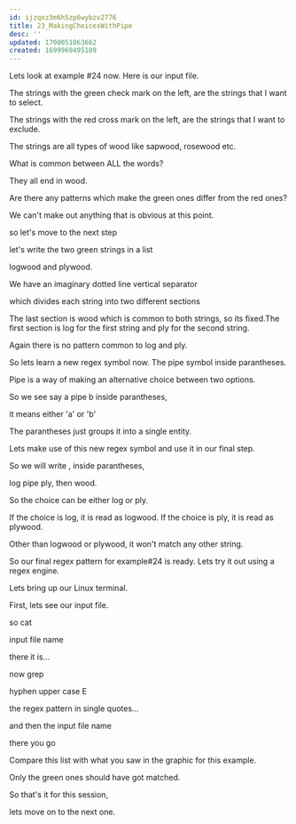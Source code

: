 ```yaml
---
id: ijzqxz3m6h5zp6wybzv2776
title: 23_MakingChoicesWithPipe
desc: ''
updated: 1700051063662
created: 1699969495109
---
```

Lets look at example #24 now. Here is our input file.

The strings with the green check mark on the left, are the strings that I want to select.

The strings with the red cross mark on the left, are the strings that I want to exclude.

The strings are all types of wood like sapwood, rosewood etc.

What is common between ALL the words?

They all end in wood.

Are there any patterns which make the green ones differ from the red ones?

We can't make out anything that is obvious at this point.

so let's move to the next step

let's write the two green strings in a list

logwood and plywood.

We have an imaginary dotted line vertical separator

which divides each string into two different sections

The last section is wood which is common to both strings, so its fixed.The first section is log for the first string and ply for the second string.

Again there is no pattern common to log and ply.

So lets learn a new regex symbol now. The pipe symbol inside parantheses.

Pipe is a way of making an alternative choice between two options.

So we see say a pipe b inside parantheses,

it means either 'a' or 'b'

The parantheses just groups it into a single entity.

Lets make use of this new regex symbol and use it in our final step.

So we will write , inside parantheses,

log pipe ply, then wood.

So the choice can be either log or ply.

If the choice is log, it is read as logwood. If the choice is ply, it is read as plywood.

Other than logwood or plywood, it won't match any other string.

So our final regex pattern for example#24 is ready. Lets try it out using a regex engine.

Lets bring up our Linux terminal.

First, lets see our input file.

so cat

input file name

there it is...

now grep

hyphen upper case E

the regex pattern in single quotes...

and then the input file name

there you go

Compare this list with what you saw in the graphic for this example.

Only the green ones should have got matched.

So that's it for this session,

lets move on to the next one.
